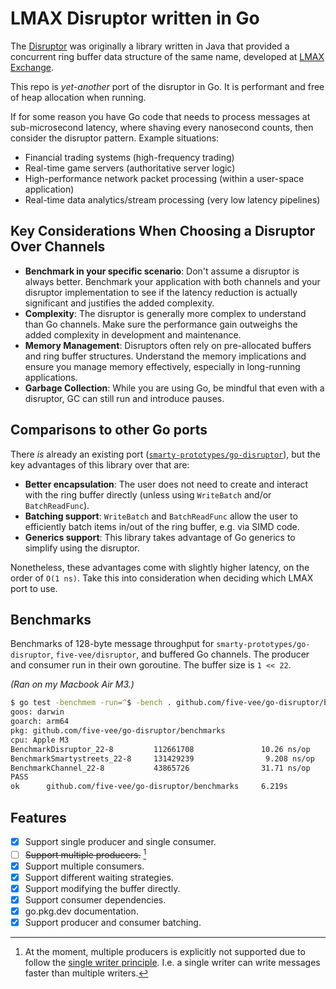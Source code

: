 # LMAX Disruptor written in Go

The [Disruptor](https://lmax-exchange.github.io/disruptor/) was originally a library written in Java that provided a concurrent ring buffer data structure of the same name, developed at [LMAX Exchange](https://www.lmax.com/).

This repo is _yet-another_ port of the disruptor in Go. It is performant and free of heap allocation when running.

If for some reason you have Go code that needs to process messages at sub-microsecond latency, where shaving every nanosecond counts, then consider the disruptor pattern. Example situations:

* Financial trading systems (high-frequency trading)
* Real-time game servers (authoritative server logic)
* High-performance network packet processing (within a user-space application)
* Real-time data analytics/stream processing (very low latency pipelines)

## Key Considerations When Choosing a Disruptor Over Channels

* **Benchmark in your specific scenario**: Don't assume a disruptor is always better. Benchmark your application with both channels and your disruptor implementation to see if the latency reduction is actually significant and justifies the added complexity.
* **Complexity**: The disruptor is generally more complex to understand than Go channels. Make sure the performance gain outweighs the added complexity in development and maintenance.
* **Memory Management**: Disruptors often rely on pre-allocated buffers and ring buffer structures. Understand the memory implications and ensure you manage memory effectively, especially in long-running applications.
* **Garbage Collection**: While you are using Go, be mindful that even with a disruptor, GC can still run and introduce pauses.

## Comparisons to other Go ports

There _is_ already an existing port ([`smarty-prototypes/go-disruptor`](https://github.com/smarty-prototypes/go-disruptor)), but the key advantages of this library over that are:

* **Better encapsulation**: The user does not need to create and interact with the ring buffer directly (unless using `WriteBatch` and/or `BatchReadFunc`).
* **Batching support**: `WriteBatch` and `BatchReadFunc` allow the user to efficiently batch items in/out of the ring buffer, e.g. via SIMD code.
* **Generics support**: This library takes advantage of Go generics to simplify using the disruptor.

Nonetheless, these advantages come with slightly higher latency, on the order of `O(1 ns)`. Take this into consideration when deciding which LMAX port to use.

## Benchmarks

Benchmarks of 128-byte message throughput for `smarty-prototypes/go-disruptor`, `five-vee/disruptor`, and buffered Go channels. The producer and consumer run in their own goroutine. The buffer size is `1 << 22`.

_(Ran on my Macbook Air M3.)_

```zsh
$ go test -benchmem -run=^$ -bench . github.com/five-vee/go-disruptor/benchmarks
goos: darwin
goarch: arm64
pkg: github.com/five-vee/go-disruptor/benchmarks
cpu: Apple M3
BenchmarkDisruptor_22-8         112661708               10.26 ns/op            0 B/op          0 allocs/op
BenchmarkSmartystreets_22-8     131429239                9.208 ns/op           0 B/op          0 allocs/op
BenchmarkChannel_22-8           43865726                31.71 ns/op            0 B/op          0 allocs/op
PASS
ok      github.com/five-vee/go-disruptor/benchmarks     6.219s
```

## Features

- [x] Support single producer and single consumer.
- [ ] ~~Support multiple producers.~~ [^1]
- [x] Support multiple consumers.
- [x] Support different waiting strategies.
- [x] Support modifying the buffer directly.
- [x] Support consumer dependencies.
- [x] go.pkg.dev documentation.
- [x] Support producer and consumer batching.

[^1]: At the moment, multiple producers is explicitly not supported due to follow the [single writer principle](https://mechanical-sympathy.blogspot.com/2011/09/single-writer-principle.html). I.e. a single writer can write messages faster than multiple writers.
